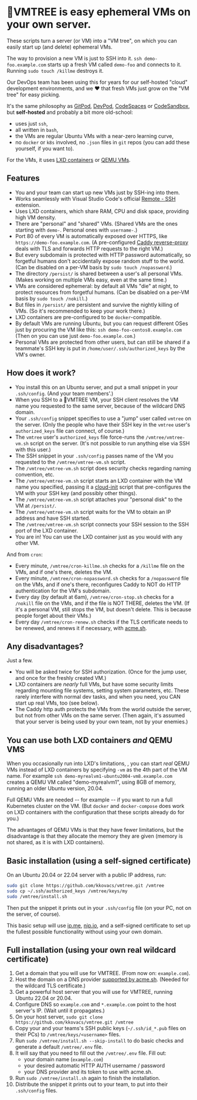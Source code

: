 # 🌳VMTREE is easy ephemeral VMs on your own server.

These scripts turn a server (or VM) into a "VM tree", on which you can easily start up (and delete) ephemeral VMs.

The way to provision a new VM is just to SSH into it. `ssh demo-foo.example.com` starts up a fresh VM called `demo-foo` and connects to it. Running `sudo touch /killme` destroys it.

Our DevOps team has been using this for years for our self-hosted "cloud" development environments, and we ❤️ that fresh VMs just grow on the "VM tree" for easy picking.

It's the same philosophy as [GitPod](https://www.gitpod.io/), [DevPod](https://devpod.sh/), [CodeSpaces](https://github.com/features/codespaces) or [CodeSandbox](https://codesandbox.io/), but **self-hosted** and probably a bit more old-school:
- uses just `ssh`,
- all written in `bash`,
- the VMs are regular Ubuntu VMs with a near-zero learning curve,
- no `docker` or `k8s` involved, no `.json` files in `git` repos (you can add these yourself, if you want to).

For the VMs, it uses [LXD containers](https://canonical.com/lxd) or [QEMU VMs](https://ubuntu.com/blog/lxd-virtual-machines-an-overview).

## Features

- You and your team can start up new VMs just by SSH-ing into them.
- Works seamlessly with Visual Studio Code's official [Remote - SSH](https://marketplace.visualstudio.com/items?itemName=ms-vscode-remote.remote-ssh) extension.
- Uses LXD containers, which share RAM, CPU and disk space, providing high VM density.
- There are "personal" and "shared" VMs. (Shared VMs are the ones starting with `demo-`. Personal ones with `username-`.)
- Port 80 of every VM is automatically exposed over HTTPS, like `https://demo-foo.example.com`. (A pre-configured [Caddy reverse-proxy](https://caddyserver.com/) deals with TLS and forwards HTTP requests to the right VM.)
- But every subdomain is protected with HTTP password automatically, so forgetful humans don't accidentally expose random stuff to the world. (Can be disabled on a per-VM basis by `sudo touch /nopassword`.)
- The directory `/persist/` is shared between a user's all personal VMs. (Makes working on multiple VMs easy, even at the same time.)
- VMs are considered ephemeral: by default all VMs "die" at night, to protect resources from forgetful humans. (Can be disabled on a per-VM basis by `sudo touch /nokill`.)
- But files in `/persist/` are persistent and survive the nightly killing of VMs. (So it's recommended to keep your work there.)
- LXD containers are pre-configured to be `docker`-compatible.
- By default VMs are running Ubuntu, but you can request different OSes just by procuring the VM like this: `ssh demo-foo-centos8.example.com` (Then on you can use just `demo-foo.example.com`.)
- Personal VMs are protected from other users, but can still be shared if a teammate's SSH key is put in `/home/user/.ssh/authorized_keys` by the VM's owner.

## How does it work?

- You install this on an Ubuntu server, and put a small snippet in your `.ssh/config`. (And your team members'.)
- When you SSH to a 🌳VMTREE VM, your SSH client resolves the VM name you requested to the same server, because of the wildcard DNS domain.
- Your `.ssh/config` snippet specifies to use a "jump" user called `vmtree` on the server. (Only the people who have their SSH key in the `vmtree` user's `authorized_keys` file can connect, of course.)
- The `vmtree` user's `authorized_keys` file force-runs the `/vmtree/vmtree-vm.sh` script on the server. (It's not possible to run anything else via SSH with this user.)
- The SSH snippet in your `.ssh/config` passes name of the VM you requested to the `/vmtree/vmtree-vm.sh` script.
- The `/vmtree/vmtree-vm.sh` script does security checks regarding naming convention, etc.
- The `/vmtree/vmtree-vm.sh` script starts an LXD container with the VM name you specified, passing it a [cloud-init](https://cloud-init.io/) script that pre-configures the VM with your SSH key (and possibly other things).
- The `/vmtree/vmtree-vm.sh` script attaches your "personal disk" to the VM at `/persist/`.
- The `/vmtree/vmtree-vm.sh` script waits for the VM to obtain an IP address and have SSH started.
- The `/vmtree/vmtree-vm.sh` script connects your SSH session to the SSH port of the LXD container.
- You are in! You can use the LXD container just as you would with any other VM.

And from `cron`:

- Every minute, `/vmtree/cron-killme.sh` checks for a `/killme` file on the VMs, and if one's there, deletes the VM.
- Every minute, `/vmtree/cron-nopassword.sh` checks for a `/nopassword` file on the VMs, and if one's there, reconfigures Caddy to NOT do HTTP authentication for the VM's subdomain.
- Every day (by default at 6am), `/vmtree/cron-stop.sh` checks for a `/nokill` file on the VMs, and if the file is NOT THERE, deletes the VM. (If it's a personal VM, still stops the VM, but doesn't delete. This is because people forget about their VMs.)
- Every day `/vmtree/cron-renew.sh` checks if the TLS certificate needs to be renewed, and renews it if necessary, with [acme.sh](https://github.com/acmesh-official/acme.sh).

## Any disadvantages?

Just a few.

- You will be asked twice for SSH authorization. (Once for the jump user, and once for the freshly created VM.)
- LXD containers are _nearly_ full VMs, but have some security limits regarding mounting file systems, setting system parameters, etc. These rarely interfere with normal dev tasks, and when you need, you CAN start up real VMs, too (see below).
- The Caddy http auth protects the VMs from the world outside the server, but not from other VMs on the same server. (Then again, it's assumed that your server is being used by your own team, not by your enemies.)

## You can use both LXD containers *and* QEMU VMS

When you occasionally run into LXD's limitations, , you can start _real_ QEMU VMs instead of LXD containers by specifying `-vm` as the 4th part of the VM name. For example `ssh demo-myrealvm1-ubuntu2004-vm8.example.com` creates a QEMU VM called "demo-myrealvm1", using 8GB of memory, running an older Ubuntu version, 20.04.

Full QEMU VMs are needed -- for example -- if you want to run a full Kubernetes cluster on the VM. (But `docker` and `docker-compose` does work on LXD containers with the configuration that these scripts already do for you.)

The advantages of QEMU VMs is that they have fewer limitations, but the disadvantage is that they allocate the memory they are given (memory is not shared, as it is with LXD containers).

## Basic installation (using a self-signed certificate)

On an Ubuntu 20.04 or 22.04 server with a public IP address, run:

```bash
sudo git clone https://github.com/kkovacs/vmtree.git /vmtree
sudo cp ~/.ssh/authorized_keys /vmtree/keys/my
sudo /vmtree/install.sh
```

Then put the snippet it prints out in your `.ssh/config` file (on your PC, not on the server, of course).

This basic setup will use [ip.me](https://ip.me/), [nip.io](https://nip.io/), and a self-signed certificate to set up the fullest possible functionality without using your own domain.

## Full installation (using your own real wildcard certificate)

1. Get a domain that you will use for VMTREE. (From now on: `example.com`).
1. Host the domain on a DNS provider [supported by acme.sh](https://github.com/acmesh-official/acme.sh/wiki/dnsapi). (Needed for the wildcard TLS certificate.)
1. Get a powerful host server that you will use for VMTREE, running Ubuntu 22.04 or 20.04.
1. Configure DNS so `example.com` and `*.example.com` point to the host server's IP. (Wait until it propagates.)
1. On your host server, `sudo git clone https://github.com/kkovacs/vmtree.git /vmtree`
1. Copy your and your teams's SSH public keys (`~/.ssh/id_*.pub` files on their PCs) to `/vmtree/keys/<username>` files.
1. Run `sudo /vmtree/install.sh --skip-install` to do basic checks and generate a default `/vmtree/.env` file.
1. It will say that you need to fill out the `/vmtree/.env` file. Fill out:
   - your domain name (`example.com`)
   - your desired automatic HTTP AUTH username / password
   - your DNS provider and its token to use with acme.sh.
1. Run `sudo /vmtree/install.sh` again to finish the installation.
1. Distribute the snippet it prints out to your team, to put into their `.ssh/config` files.
